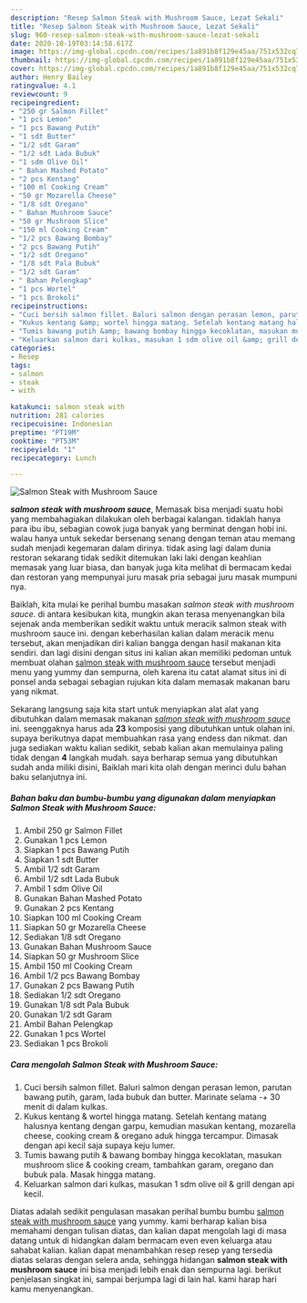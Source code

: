 ```yaml
---
description: "Resep Salmon Steak with Mushroom Sauce, Lezat Sekali"
title: "Resep Salmon Steak with Mushroom Sauce, Lezat Sekali"
slug: 960-resep-salmon-steak-with-mushroom-sauce-lezat-sekali
date: 2020-10-19T03:14:58.617Z
image: https://img-global.cpcdn.com/recipes/1a891b8f129e45aa/751x532cq70/salmon-steak-with-mushroom-sauce-foto-resep-utama.jpg
thumbnail: https://img-global.cpcdn.com/recipes/1a891b8f129e45aa/751x532cq70/salmon-steak-with-mushroom-sauce-foto-resep-utama.jpg
cover: https://img-global.cpcdn.com/recipes/1a891b8f129e45aa/751x532cq70/salmon-steak-with-mushroom-sauce-foto-resep-utama.jpg
author: Henry Bailey
ratingvalue: 4.1
reviewcount: 9
recipeingredient:
- "250 gr Salmon Fillet"
- "1 pcs Lemon"
- "1 pcs Bawang Putih"
- "1 sdt Butter"
- "1/2 sdt Garam"
- "1/2 sdt Lada Bubuk"
- "1 sdm Olive Oil"
- " Bahan Mashed Potato"
- "2 pcs Kentang"
- "100 ml Cooking Cream"
- "50 gr Mozarella Cheese"
- "1/8 sdt Oregano"
- " Bahan Mushroom Sauce"
- "50 gr Mushroom Slice"
- "150 ml Cooking Cream"
- "1/2 pcs Bawang Bombay"
- "2 pcs Bawang Putih"
- "1/2 sdt Oregano"
- "1/8 sdt Pala Bubuk"
- "1/2 sdt Garam"
- " Bahan Pelengkap"
- "1 pcs Wortel"
- "1 pcs Brokoli"
recipeinstructions:
- "Cuci bersih salmon fillet. Baluri salmon dengan perasan lemon, parutan bawang putih, garam, lada bubuk dan butter. Marinate selama -+ 30 menit di dalam kulkas."
- "Kukus kentang &amp; wortel hingga matang. Setelah kentang matang halusnya kentang dengan garpu, kemudian masukan kentang, mozarella cheese, cooking cream &amp; oregano aduk hingga tercampur. Dimasak dengan api kecil saja supaya keju lumer."
- "Tumis bawang putih &amp; bawang bombay hingga kecoklatan, masukan mushroom slice &amp; cooking cream, tambahkan garam, oregano dan bubuk pala. Masak hingga matang."
- "Keluarkan salmon dari kulkas, masukan 1 sdm olive oil &amp; grill dengan api kecil."
categories:
- Resep
tags:
- salmon
- steak
- with

katakunci: salmon steak with 
nutrition: 281 calories
recipecuisine: Indonesian
preptime: "PT19M"
cooktime: "PT53M"
recipeyield: "1"
recipecategory: Lunch

---
```



![Salmon Steak with Mushroom Sauce](https://img-global.cpcdn.com/recipes/1a891b8f129e45aa/751x532cq70/salmon-steak-with-mushroom-sauce-foto-resep-utama.jpg)

<b><i>salmon steak with mushroom sauce</i></b>, Memasak bisa menjadi suatu hobi yang membahagiakan dilakukan oleh berbagai kalangan. tidaklah hanya para ibu ibu, sebagian cowok juga banyak yang berminat dengan hobi ini. walau hanya untuk sekedar bersenang senang dengan teman atau memang sudah menjadi kegemaran dalam dirinya. tidak asing lagi dalam dunia restoran sekarang tidak sedikit ditemukan laki laki dengan keahlian memasak yang luar biasa, dan banyak juga kita melihat di bermacam kedai dan restoran yang mempunyai juru masak pria sebagai juru masak mumpuni nya.



Baiklah, kita mulai ke perihal bumbu masakan <i>salmon steak with mushroom sauce</i>. di antara kesibukan kita, mungkin akan terasa menyenangkan bila sejenak anda memberikan sedikit waktu untuk meracik salmon steak with mushroom sauce ini. dengan keberhasilan kalian dalam meracik menu tersebut, akan menjadikan diri kalian bangga dengan hasil makanan kita sendiri. dan lagi disini dengan situs ini kalian akan memiliki pedoman untuk membuat olahan <u>salmon steak with mushroom sauce</u> tersebut menjadi menu yang yummy dan sempurna, oleh karena itu catat alamat situs ini di ponsel anda sebagai sebagian rujukan kita dalam memasak makanan baru yang nikmat.


Sekarang langsung saja kita start untuk menyiapkan alat alat yang dibutuhkan dalam memasak makanan <u><i>salmon steak with mushroom sauce</i></u> ini. seenggaknya harus ada <b>23</b> komposisi yang dibutuhkan untuk olahan ini. supaya berikutnya dapat membuahkan rasa yang endess dan nikmat. dan juga sediakan waktu kalian sedikit, sebab kalian akan memulainya paling tidak dengan <b>4</b> langkah mudah. saya berharap semua yang dibutuhkan sudah anda miliki disini, Baiklah mari kita olah dengan merinci dulu bahan baku selanjutnya ini.

<!--inarticleads1-->

##### Bahan baku dan bumbu-bumbu yang digunakan dalam menyiapkan Salmon Steak with Mushroom Sauce:

1. Ambil 250 gr Salmon Fillet
1. Gunakan 1 pcs Lemon
1. Siapkan 1 pcs Bawang Putih
1. Siapkan 1 sdt Butter
1. Ambil 1/2 sdt Garam
1. Ambil 1/2 sdt Lada Bubuk
1. Ambil 1 sdm Olive Oil
1. Gunakan  Bahan Mashed Potato
1. Gunakan 2 pcs Kentang
1. Siapkan 100 ml Cooking Cream
1. Siapkan 50 gr Mozarella Cheese
1. Sediakan 1/8 sdt Oregano
1. Gunakan  Bahan Mushroom Sauce
1. Siapkan 50 gr Mushroom Slice
1. Ambil 150 ml Cooking Cream
1. Ambil 1/2 pcs Bawang Bombay
1. Gunakan 2 pcs Bawang Putih
1. Sediakan 1/2 sdt Oregano
1. Gunakan 1/8 sdt Pala Bubuk
1. Gunakan 1/2 sdt Garam
1. Ambil  Bahan Pelengkap
1. Gunakan 1 pcs Wortel
1. Sediakan 1 pcs Brokoli




<!--inarticleads2-->

##### Cara mengolah Salmon Steak with Mushroom Sauce:

1. Cuci bersih salmon fillet. Baluri salmon dengan perasan lemon, parutan bawang putih, garam, lada bubuk dan butter. Marinate selama -+ 30 menit di dalam kulkas.
1. Kukus kentang &amp; wortel hingga matang. Setelah kentang matang halusnya kentang dengan garpu, kemudian masukan kentang, mozarella cheese, cooking cream &amp; oregano aduk hingga tercampur. Dimasak dengan api kecil saja supaya keju lumer.
1. Tumis bawang putih &amp; bawang bombay hingga kecoklatan, masukan mushroom slice &amp; cooking cream, tambahkan garam, oregano dan bubuk pala. Masak hingga matang.
1. Keluarkan salmon dari kulkas, masukan 1 sdm olive oil &amp; grill dengan api kecil.




Diatas adalah sedikit pengulasan masakan perihal bumbu bumbu <u>salmon steak with mushroom sauce</u> yang yummy. kami berharap kalian bisa memahami dengan tulisan diatas, dan kalian dapat mengolah lagi di masa datang untuk di hidangkan dalam bermacam even even keluarga atau sahabat kalian. kalian dapat menambahkan resep resep yang tersedia diatas selaras dengan selera anda, sehingga hidangan <b>salmon steak with mushroom sauce</b> ini bisa menjadi lebih enak dan sempurna lagi. berikut penjelasan singkat ini, sampai berjumpa lagi di lain hal. kami harap hari kamu menyenangkan.
